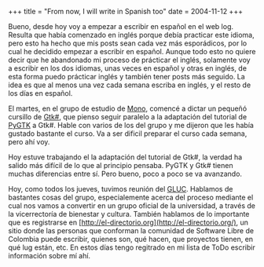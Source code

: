 +++
title = "From now, I will write in Spanish too"
date = 2004-11-12
+++

Bueno, desde hoy voy a empezar a escribir en español en el web log. Resulta que había comenzado en inglés porque debía practicar este idioma, pero esto ha hecho que mis posts sean cada vez más esporádicos, por lo cual he decidido empezar a escribir en español. Aunque todo esto no quiere decir que he abandonado mi proceso de prácticar el inglés, solamente voy a escribir en los dos idiomas, unas veces en español y otras en inglés, de esta forma puedo prácticar inglés y también tener posts más seguido. La idea es que al menos una vez cada semana escriba en inglés, y el resto de los días en español.

El martes, en el grupo de estudio de [Mono](http://www.go-mono.org/), comencé a dictar un pequeñó cursillo de [Gtk#](http://gtl-sharp.sourceforge.net/), que pienso seguir paralelo a la adaptación del tutorial de [PyGTK](http://www.moeraki.com/%7Elgs/) a Gtk#. Hable con varios de los del grupo y me dijeron que les había gustado bastante el curso. Va a ser dificil preparar el curso cada semana, pero ahí voy.

Hoy estuve trabajando el la adaptación del tutorial de Gtk#, la verdad ha salido más difícil de lo que al principio pensaba. PyGTK y Gtk# tienen muchas diferencias entre sí. Pero bueno, poco a poco se va avanzando.

Hoy, como todos los jueves, tuvimos reunión del [GLUC](http://gluc.unicauca.edu.co/). Hablamos de bastantes cosas del grupo, especialemente acerca del proceso mediante el cual nos vamos a convertir en un grupo oficial de la universidad, a través de la vicerrectoría de bienestar y cultura. También hablamos de lo importante que es registrarse en [http://el-directorio.org](http://el-directorio.org/), un sitio donde las personas que conforman la comunidad de Software Libre de Colombia puede escribir, quienes son, qué hacen, que proyectos tienen, en qué lug están, etc. En estos días tengo regitrado en mi lista de ToDo escribir información sobre mí ahí.
